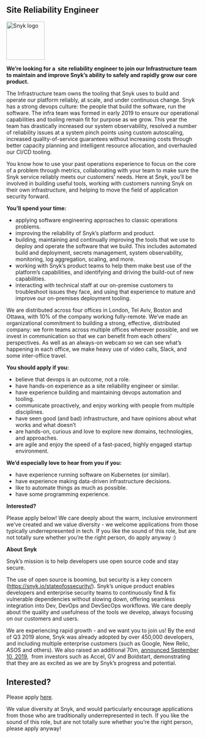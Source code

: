 Site Reliability Engineer 
---

<img src="https://res.cloudinary.com/snyk/image/upload/v1537345894/press-kit/brand/logo-black.png" width="100" alt="Snyk logo" />

<p><strong>We’re looking for a  site reliability engineer to join our Infrastructure team to maintain and improve Snyk’s ability to safely and rapidly grow our core product.</strong></p>
<p><span style="font-weight: 400;">The Infrastructure team owns the tooling that Snyk uses to build and operate our platform reliably, at scale, and under continuous change. Snyk has a strong devops culture: the people that build the software, run the software. The infra team was formed in early 2019 to ensure our operational capabilities and tooling remain fit for purpose as we grow. This year the team has drastically increased our system observability, resolved a number of reliability issues at a system pinch points using custom autoscaling, increased quality-of-service guarantees without increasing costs through better capacity planning and intelligent resource allocation, and </span><span style="font-weight: 400;">overhauled our CI/CD tooling.</span><span style="font-weight: 400;"> </span></p>
<p><span style="font-weight: 400;">You know how to use your past operations experience to focus on the core of a problem through metrics, collaborating with your team to make sure the Snyk service reliably meets our customers’ needs. Here at Snyk, you’ll be involved in building useful tools, working with customers running Snyk on their own infrastructure, and helping to move the field of application security forward.</span></p>
<p><strong>You’ll spend your time:</strong></p>
<ul>
<li style="font-weight: 400;"><span style="font-weight: 400;">applying software engineering approaches to classic operations problems.</span></li>
<li style="font-weight: 400;"><span style="font-weight: 400;">improving the reliability of Snyk’s platform and product.</span></li>
<li style="font-weight: 400;"><span style="font-weight: 400;">building, maintaining and continually improving the tools that we use to deploy and operate the software that we build. This includes automated build and deployment, secrets management, system observability, monitoring, log aggregation, scaling, and more.</span></li>
<li style="font-weight: 400;"><span style="font-weight: 400;">working with Snyk’s product teams to help them make best use of the platform’s capabilities, and identifying and driving the build-out of new capabilities.</span></li>
<li style="font-weight: 400;"><span style="font-weight: 400;">interacting with technical staff at our on-premise customers to troubleshoot issues they face, and using that experience to mature and improve our on-premises deployment tooling.</span></li>
</ul>
<p><span style="font-weight: 400;">We are distributed across four offices in London, Tel Aviv, Boston and Ottawa, with 10% of the company working fully-remote. We’ve made an organizational commitment to building a strong, effective, distributed company: we form teams across multiple offices wherever possible, and we invest in communication so that we can benefit from each others’ perspectives. As well as an always-on webcam so we can see what’s happening in each office, we make heavy use of video calls, Slack, and some inter-office travel.</span></p>
<p><strong>You should apply if you:</strong></p>
<ul>
<li style="font-weight: 400;"><span style="font-weight: 400;">believe that devops is an outcome, not a role.</span></li>
<li style="font-weight: 400;"><span style="font-weight: 400;">have hands-on experience as a site reliability engineer or similar.</span></li>
<li style="font-weight: 400;"><span style="font-weight: 400;">have experience building and maintaining devops automation and tooling.</span></li>
<li style="font-weight: 400;"><span style="font-weight: 400;">communicate proactively, and enjoy working with people from multiple disciplines.</span></li>
<li style="font-weight: 400;"><span style="font-weight: 400;">have seen good (and bad) infrastructure, and have opinions about what works and what doesn’t</span></li>
<li style="font-weight: 400;"><span style="font-weight: 400;">are hands-on, curious and love to explore new domains, technologies, and approaches.</span></li>
<li style="font-weight: 400;"><span style="font-weight: 400;">are agile and enjoy the speed of a fast-paced, highly engaged startup environment.</span></li>
</ul>
<p><strong>We’d especially love to hear from you if you:</strong></p>
<ul>
<li style="font-weight: 400;"><span style="font-weight: 400;">have experience running software on Kubernetes (or similar).</span></li>
<li style="font-weight: 400;"><span style="font-weight: 400;">have experience making data-driven infrastructure decisions.</span></li>
<li style="font-weight: 400;"><span style="font-weight: 400;">like to automate things as much as possible.</span></li>
<li style="font-weight: 400;"><span style="font-weight: 400;">have some programming experience.</span></li>
</ul>
<p><strong>Interested?</strong></p>
<p><span style="font-weight: 400;">Please apply below! We care deeply about the warm, inclusive environment we’ve created and we value diversity - we welcome applications from those typically underrepresented in tech. If you like the sound of this role, but are not totally sure whether you’re the right person, do apply anyway :)</span></p>
<p><strong>About Snyk</strong></p>
<p><span style="font-weight: 400;">Snyk’s mission is to help developers use open source code and stay secure. </span></p>
<p><span style="font-weight: 400;">The use of open source is booming, but security is a key concern (</span><a href="https://snyk.io/stateofossecurity/"><span style="font-weight: 400;">https://snyk.io/stateofossecurity/</span></a><span style="font-weight: 400;">). Snyk’s unique product enables developers and enterprise security teams to continuously find &amp; fix vulnerable dependencies without slowing down, offering seamless integration into Dev, DevOps and DevSecOps workflows. We care deeply about the quality and usefulness of the tools we develop, always focusing on our customers and users. </span></p>
<p><span style="font-weight: 400;">We are experiencing rapid growth - and we want you to join us! By the end of Q3 2019 alone, Snyk was already adopted by over 450,000 developers, and including multiple enterprise customers (such as Google, New Relic, ASOS and others). We also raised an additional 70m, </span><a href="https://en.globes.co.il/en/article-open-source-security-platform-snyk-raises-70m-1001300189"><span style="font-weight: 400;">announced September 10, 2019</span></a><span style="font-weight: 400;">,  from investors such as Accel, GV and Boldstart, demonstrating that they are as excited as we are by Snyk’s progress and potential.</span></p>

Interested?
---

Please apply [here](https://boards.greenhouse.io/snyk/jobs/4139671002#app).

We value diversity at Snyk, and would particularly encourage applications from those who are traditionally underrepresented in tech.
If you like the sound of this role, but are not totally sure whether you’re the right person, please apply anyway!
